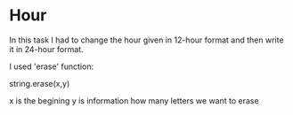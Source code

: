 # Hour

In this task I had to change the hour given in 12-hour format and then write it in 24-hour format.

I used 'erase' function:

string.erase(x,y)

x is the begining 
y is information how many letters we want to erase
